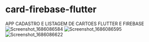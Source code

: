 # card-firebase-flutter
APP CADASTRO E LISTAGEM DE CARTOES FLUTTER E FIREBASE
![Screenshot_1686086584](https://github.com/viniciusmecosta/card-firebase-flutter/assets/118303495/4b9e0743-46b7-4a1e-8b64-ddb386947c39)
![Screenshot_1686086595](https://github.com/viniciusmecosta/card-firebase-flutter/assets/118303495/06f46d23-7c3c-428a-b0d4-02c8c13c035b)
![Screenshot_1686086622](https://github.com/viniciusmecosta/card-firebase-flutter/assets/118303495/8d8a7a38-fbca-4e88-a2ed-6b744b443bbe)
